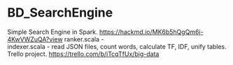 # BD_SearchEngine
Simple Search Engine in Spark. https://hackmd.io/MK6b5hQgQm6j-4KwVWZuQA?view
ranker.scala  -  
indexer.scala  -  read JSON files, count words, calculate TF, IDF, unify tables. 
Trello project. https://trello.com/b/iTcqTfUx/big-data
